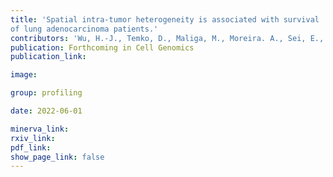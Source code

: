 ```yaml
---
title: 'Spatial intra-tumor heterogeneity is associated with survival
of lung adenocarcinoma patients.'
contributors: 'Wu, H.-J., Temko, D., Maliga, M., Moreira. A., Sei, E., Conterno Minussi, D., Dean, J., Lee, C. Xu, Q., ... Michor, F. (2022).'
publication: Forthcoming in Cell Genomics
publication_link:

image: 

group: profiling

date: 2022-06-01

minerva_link:
rxiv_link:
pdf_link:
show_page_link: false
---
```

